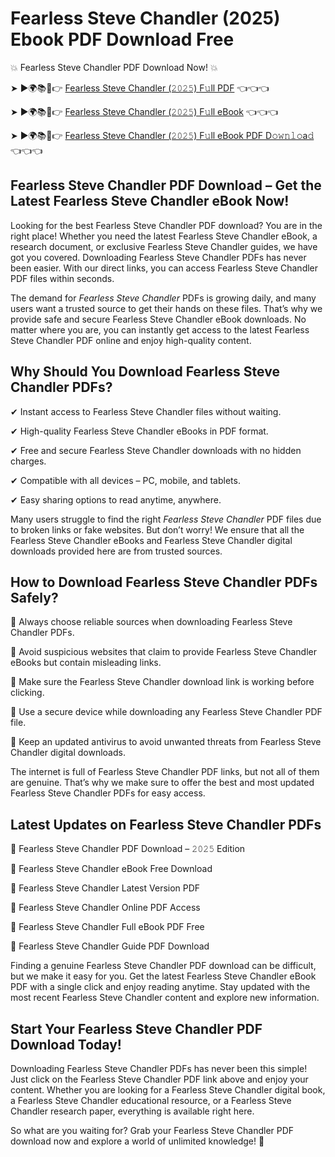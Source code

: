 # Fearless Steve Chandler (2025) Ebook PDF Download Free

💥 Fearless Steve Chandler PDF Download Now! 💥

➤ ►🌍📚📱👉 [Fearless Steve Chandler (𝟸𝟶𝟸𝟻) F𝚞ll PDF](https://getpdf.xyz/fearless-steve-chandler) 👈👈👈


➤ ►🌍📚📱👉 [Fearless Steve Chandler (𝟸𝟶𝟸𝟻) F𝚞ll eBook](https://getpdf.xyz/fearless-steve-chandler) 👈👈👈


➤ ►🌍📚📱👉 [Fearless Steve Chandler (𝟸𝟶𝟸𝟻) F𝚞ll eBook PDF D𝚘𝚠𝚗𝚕𝚘a𝚍](https://getpdf.xyz/fearless-steve-chandler) 👈👈👈


## Fearless Steve Chandler PDF Download – Get the Latest Fearless Steve Chandler eBook Now!

Looking for the best Fearless Steve Chandler PDF download? You are in the right place! Whether you need the latest Fearless Steve Chandler eBook, a research document, or exclusive Fearless Steve Chandler guides, we have got you covered. Downloading Fearless Steve Chandler PDFs has never been easier. With our direct links, you can access Fearless Steve Chandler PDF files within seconds.

The demand for *Fearless Steve Chandler* PDFs is growing daily, and many users want a trusted source to get their hands on these files. That’s why we provide safe and secure Fearless Steve Chandler eBook downloads. No matter where you are, you can instantly get access to the latest Fearless Steve Chandler PDF online and enjoy high-quality content.

## Why Should You Download Fearless Steve Chandler PDFs?

✔ Instant access to Fearless Steve Chandler files without waiting.

✔ High-quality Fearless Steve Chandler eBooks in PDF format.

✔ Free and secure Fearless Steve Chandler downloads with no hidden charges.

✔ Compatible with all devices – PC, mobile, and tablets.

✔ Easy sharing options to read anytime, anywhere.

Many users struggle to find the right *Fearless Steve Chandler* PDF files due to broken links or fake websites. But don’t worry! We ensure that all the Fearless Steve Chandler eBooks and Fearless Steve Chandler digital downloads provided here are from trusted sources.

## How to Download Fearless Steve Chandler PDFs Safely?

📌 Always choose reliable sources when downloading Fearless Steve Chandler PDFs.

📌 Avoid suspicious websites that claim to provide Fearless Steve Chandler eBooks but contain misleading links.

📌 Make sure the Fearless Steve Chandler download link is working before clicking.

📌 Use a secure device while downloading any Fearless Steve Chandler PDF file.

📌 Keep an updated antivirus to avoid unwanted threats from Fearless Steve Chandler digital downloads.

The internet is full of Fearless Steve Chandler PDF links, but not all of them are genuine. That’s why we make sure to offer the best and most updated Fearless Steve Chandler PDFs for easy access.

## Latest Updates on Fearless Steve Chandler PDFs

🔹 Fearless Steve Chandler PDF Download – 𝟸𝟶𝟸𝟻 Edition

🔹 Fearless Steve Chandler eBook Free Download

🔹 Fearless Steve Chandler Latest Version PDF

🔹 Fearless Steve Chandler Online PDF Access

🔹 Fearless Steve Chandler Full eBook PDF Free

🔹 Fearless Steve Chandler Guide PDF Download

Finding a genuine Fearless Steve Chandler PDF download can be difficult, but we make it easy for you. Get the latest Fearless Steve Chandler eBook PDF with a single click and enjoy reading anytime. Stay updated with the most recent Fearless Steve Chandler content and explore new information.

## Start Your Fearless Steve Chandler PDF Download Today!

Downloading Fearless Steve Chandler PDFs has never been this simple! Just click on the Fearless Steve Chandler PDF link above and enjoy your content. Whether you are looking for a Fearless Steve Chandler digital book, a Fearless Steve Chandler educational resource, or a Fearless Steve Chandler research paper, everything is available right here.

So what are you waiting for? Grab your Fearless Steve Chandler PDF download now and explore a world of unlimited knowledge! 🚀